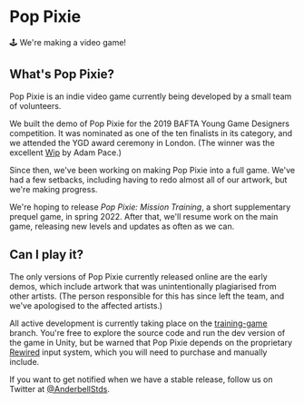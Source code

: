 # Pop Pixie

🕹 We're making a video game!

## What's Pop Pixie?

Pop Pixie is an indie video game currently being developed by a small team of volunteers.

We built the demo of Pop Pixie for the 2019 BAFTA Young Game Designers competition. It was nominated as one of the ten finalists in its category, and we attended the YGD award ceremony in London. (The winner was the excellent [Wip](http://ygd.bafta.org/competition/competition-news/2019/wip) by Adam Pace.)

Since then, we've been working on making Pop Pixie into a full game. We've had a few setbacks, including having to redo almost all of our artwork, but we're making progress.

We're hoping to release *Pop Pixie: Mission Training*, a short supplementary prequel game, in spring 2022. After that, we'll resume work on the main game, releasing new levels and updates as often as we can.

## Can I play it?

The only versions of Pop Pixie currently released online are the early demos, which include artwork that was unintentionally plagiarised from other artists. (The person responsible for this has since left the team, and we've apologised to the affected artists.)

All active development is currently taking place on the [training-game](https://github.com/anderbellstudios/pop-pixie/tree/training-game) branch. You're free to explore the source code and run the dev version of the game in Unity, but be warned that Pop Pixie depends on the proprietary [Rewired](https://assetstore.unity.com/packages/tools/utilities/rewired-21676) input system, which you will need to purchase and manually include.

If you want to get notified when we have a stable release, follow us on Twitter at [@AnderbellStds](https://twitter.com/AnderbellStds).
